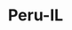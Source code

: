 ---
title: Peru-IL
slug: peru-il
f_state:
- cms/state/illinois.md
f_locations:
- cms/payday-loan/cash-store-8516.md
- cms/payday-loan/check-into-cash-11755.md
- cms/payday-loan/check-into-cash-illinois-llc-12967.md
- cms/payday-loan/satellite-receivers-ltd-cash-d-26219.md
updated-on: '2024-05-30T13:41:28.615Z'
created-on: '2024-05-30T13:41:28.615Z'
published-on: '2024-05-30T13:54:32.469Z'
f_city: Peru
layout: '[city].html'
tags: city
---